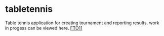 # tabletennis
Table tennis application for creating tournament and reporting results.
work in progess can be viewed here.
[FTO11](https://fto11.netlify.app "Visit Fto11")
